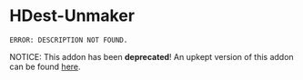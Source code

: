 # HDest-Unmaker
`ERROR: DESCRIPTION NOT FOUND.`


NOTICE: This addon has been __deprecated__! An upkept version of this addon can be found [here](https://github.com/Renegade4339/HDUnmaker-Resuscitated).
